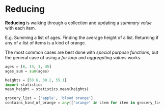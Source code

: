 # Reducing
**Reducing** is walking through a collection and updating a _summary value_ with each item.

E.g. Summing a list of ages.
Finding the average height of a list.
Returning if any of a list of items is a kind of orange.

The most common cases are best done with _special purpose functions_, but the general case of using a _for loop_ and _aggregating values_ works.
```python
ages = [6, 19, 3, 45]
ages_sum = sum(ages)

heights = [50.6, 30.2, 55.1]
import statistics
mean_height = statistics.mean(heights)

grocery_list = ['apple', 'blood orange']
contains_kind_of_orange = any(['orange' in item for item in grocery_list])
```
